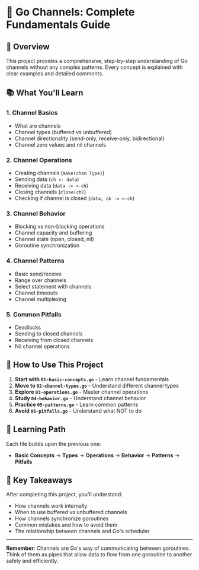 # 🔗 Go Channels: Complete Fundamentals Guide

## 🎯 Overview
This project provides a comprehensive, step-by-step understanding of Go channels without any complex patterns. Every concept is explained with clear examples and detailed comments.

## 📚 What You'll Learn

### 1. **Channel Basics**
- What are channels
- Channel types (buffered vs unbuffered)
- Channel directionality (send-only, receive-only, bidirectional)
- Channel zero values and nil channels

### 2. **Channel Operations**
- Creating channels (`make(chan Type)`)
- Sending data (`ch <- data`)
- Receiving data (`data := <-ch`)
- Closing channels (`close(ch)`)
- Checking if channel is closed (`data, ok := <-ch`)

### 3. **Channel Behavior**
- Blocking vs non-blocking operations
- Channel capacity and buffering
- Channel state (open, closed, nil)
- Goroutine synchronization

### 4. **Channel Patterns**
- Basic send/receive
- Range over channels
- Select statement with channels
- Channel timeouts
- Channel multiplexing

### 5. **Common Pitfalls**
- Deadlocks
- Sending to closed channels
- Receiving from closed channels
- Nil channel operations

## 🚀 How to Use This Project

1. **Start with `01-basic-concepts.go`** - Learn channel fundamentals
2. **Move to `02-channel-types.go`** - Understand different channel types
3. **Explore `03-operations.go`** - Master channel operations
4. **Study `04-behavior.go`** - Understand channel behavior
5. **Practice `05-patterns.go`** - Learn common patterns
6. **Avoid `06-pitfalls.go`** - Understand what NOT to do

## 📖 Learning Path

Each file builds upon the previous one:
- **Basic Concepts** → **Types** → **Operations** → **Behavior** → **Patterns** → **Pitfalls**

## 🎯 Key Takeaways

After completing this project, you'll understand:
- How channels work internally
- When to use buffered vs unbuffered channels
- How channels synchronize goroutines
- Common mistakes and how to avoid them
- The relationship between channels and Go's scheduler

---

**Remember**: Channels are Go's way of communicating between goroutines. Think of them as pipes that allow data to flow from one goroutine to another safely and efficiently.

